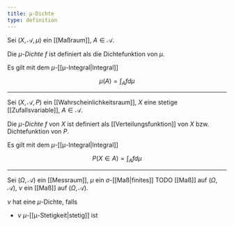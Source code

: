 ```yaml
---
title: μ-Dichte
type: definition
---
```


Sei $(X, \mathcal{A}, \mu)$ ein [[Maßraum]], $A \in \mathcal{A}$.

Die *$\mu$-Dichte* $f$ ist definiert als die Dichtefunktion von $\mu$.

Es gilt mit dem $\mu$-[[μ-Integral|Integral]]

$$
	\mu(A) = \int_A f d\mu
$$

---

Sei $(X, \mathcal{A}, P)$ ein [[Wahrscheinlichkeitsraum]], $X$ eine stetige [[Zufallsvariable]], $A \in \mathcal{A}$.

Die *$\mu$-Dichte* $f$ von $X$ ist definiert als [[Verteilungsfunktion]] von $X$ bzw. Dichtefunktion von $P$.

Es gilt mit dem $\mu$-[[μ-Integral|Integral]]

$$
	P(X \in A) = \int_A f d\mu
$$

---

Sei $(\Omega, \mathcal{A})$ ein [[Messraum]], $\mu$ ein $\sigma$-[[Maß|finites]] TODO [[Maß]] auf $(\Omega, \mathcal{A})$, $\nu$ ein [[Maß]] auf $(\Omega, \mathcal{A})$.

$\nu$ hat eine $\mu$-Dichte, falls
- $\nu$ $\mu$-[[μ-Stetigkeit|stetig]] ist
